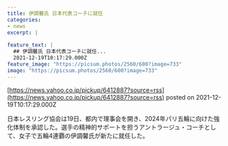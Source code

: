 ```yaml
---
title: 伊調馨氏 日本代表コーチに就任
categories:
- news
excerpt: |
  
feature_text: |
  ## 伊調馨氏 日本代表コーチに就任...
  2021-12-19T10:17:29.000Z
feature_image: "https://picsum.photos/2560/600?image=733"
image: "https://picsum.photos/2560/600?image=733"
---
```


[https://news.yahoo.co.jp/pickup/6412887?source=rss](https://news.yahoo.co.jp/pickup/6412887?source=rss)
posted on 2021-12-19T10:17:29.000Z

<!--more-->

日本レスリング協会は19日、都内で理事会を開き、2024年パリ五輪に向けた強化体制を承認した。選手の精神的サポートを担うアントラージュ・コーチとして、女子で五輪4連覇の伊調馨氏が新たに就任した。
